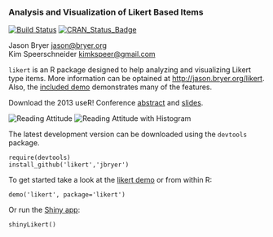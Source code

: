 ### Analysis and Visualization of Likert Based Items

[![Build Status](https://api.travis-ci.org/jbryer/likert.svg)](https://travis-ci.org/jbryer/likert?branch=master)
[![CRAN_Status_Badge](http://www.r-pkg.org/badges/version/likert)](http://cran.r-project.org/package=likert)


Jason Bryer [jason@bryer.org](mailto:jason@bryer.org)  
Kim Speerschneider [kimkspeer@gmail.com](mailto:kimkspeer@gmail.com)

`likert` is an R package designed to help analyzing and visualizing Likert type items. More information can be optained at http://jason.bryer.org/likert. Also, the [included demo](https://github.com/jbryer/likert/blob/master/demo/likert.R) demonstrates many of the features.

Download the 2013 useR! Conference [abstract](https://github.com/jbryer/likert/blob/master/useR%202013/Abstract/Speerschneider.Bryer.likert.pdf?raw=true) and [slides](https://github.com/jbryer/likert/blob/master/useR%202013/Slides/Slides.pdf?raw=true).

![Reading Attitude](http://jason.bryer.org/images/likert/centeredPlot1.png)
![Reading Attitude with Histogram](http://jason.bryer.org/images/likert/centeredPlot2.png)

The latest development version can be downloaded using the `devtools` package.

	require(devtools)
	install_github('likert','jbryer')

To get started take a look at the [likert demo](https://github.com/jbryer/likert/blob/master/demo/likert.R) or from within R:

	demo('likert', package='likert')
	
Or run the [Shiny app](http://rstudio.com/shiny):

	shinyLikert()

